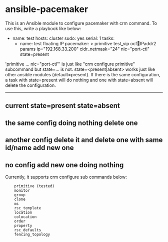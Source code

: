 ansible-pacemaker
=================

This is an Ansible module to configure pacemaker with crm command.  To
use this, write a playbook like below:

- name: test
  hosts: cluster
  sudo: yes
  serial: 1
  tasks:
    - name: test floating IP
      pacemaker: >
         primitive test_vip ocf:heartbeat:IPaddr2
         params ip="192.168.33.200" cidr_netmask="24" nic="port-ctl"
         state=present

'primitive ... nic="port-ctl"' is just like "crm configure primitive"
subcommand but state=... is not. state=<present|absent> works just
like other ansible modules (default=present). If there is the same
configuration, a task with state=present will do nothing and one with
state=absent will delete the configuration.

----------------------------------------------------------
 current     	     state=present      state=absent
----------------------------------------------------------
 the same config     doing nothing      delete one
----------------------------------------------------------
 another config	     delete it and      delete one
 with same id/name   add new one
----------------------------------------------------------
 no config 	     add new one        doing nothing
----------------------------------------------------------

Currently, it supports crm configure sub commands below:

        primitive (tested)
        monitor
        group
        clone
        ms
        rsc_template
        location
        colocation
        order
        property
        rsc_defaults
        fencing_topology
